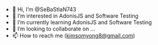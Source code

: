 - 👋 Hi, I’m @SeBaStIaN743
- 👀 I’m interested in AdonisJS and Software Testing
- 🌱 I’m currently learning AdonisJS and Software Testing
- 💞️ I’m looking to collaborate on ...
- 📫 How to reach me (kimsomyong8@gmail.com)

<!---
SeBaStIaN743/SeBaStIaN743 is a ✨ special ✨ repository because its `README.md` (this file) appears on your GitHub profile.
You can click the Preview link to take a look at your changes.
--->
